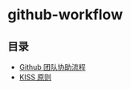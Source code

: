 github-workflow
===============

目录
----

* [Github 团队协助流程](<Github 团队协助流程.md>)
* [KISS 原则](<KISS 原则.md>)
